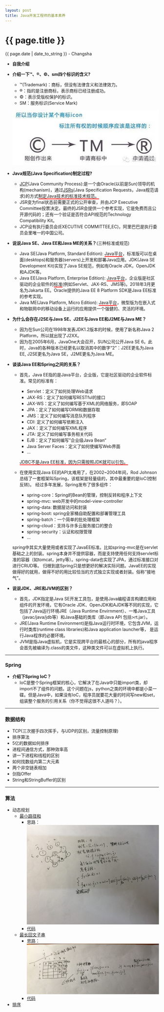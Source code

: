 ```yaml
---
layout: post
title: Java开发工程师的基本素养
---
```


{{ page.title }}
================

<p class="meta">{{ page.date | date_to_string }} - Changsha</p>

+ **自我介绍**
+ **介绍一下™、®、©、sm四个标识的含义?**
  + ™(Trademark)：商标，但没有法律含义和法律效力。
  + ®：指的是注册商标，表示商标已经注册成功。
  + ©：表示受版权保护的标识。
  + SM：服务标识(Service Mark)  
  
  ![avatar](/images/posts/2019-03-05/tm.png)
+ **Java规范(Java Specification)制定过程?**
  + [JCP](https://zh.wikipedia.org/wiki/JCP)(Java Community Process):是一个由Oracle(以前是Sun)领导的机构(mechanism)，通过[JSRs](https://zh.wikipedia.org/wiki/JCP)(Java Specification Requests，Java规范请求)的方式<span style="border-bottom:2px solid red;">制定Java技术的标准技术规范。</span>
  + JSR变为final状态前需要正式的公开审查，并由JCP Executive Committee投票决定。最终的JSR会提供一个参考实现，它是免费而且公开源代码的；还有一个验证是否符合API规范的Technology Compatibility Kit。
  + JCP设有执行委员会(EXECUTIVE COMMITTEE,EC)，阿里巴巴是执行委员会里唯一的中国公司。
+ **说说Java SE、Java EE和Java ME的关系？**(三种标准或规范)
   + Java SE(Java Platform, Standard Edition): <span style="border-bottom:2px solid red;">Java平台</span>，标准版可以在桌面(desktops)和服务器(servers)上开发和部署Java应用。JDK(Java SE Development Kit)实现了Java SE规范，例如有Oracle JDK，OpenJDK和AJDK等。
   + Java EE(Java Platform, Enterprise Edition): <span style="border-bottom:2px solid red;">Java平台</span>，企业版是社区驱动的企业软件的<span style="border-bottom:2px solid red;">标准</span>(例如Servlet、JAX-RS、JMS等)。2018年3月更名为Jakarta EE。Oracle提供的Java EE 8 Platform SDK是Java EE标准的参考实现。
   + Java ME(Java Platform, Micro Edition): <span style="border-bottom:2px solid red;">Java平台</span>，微型版为在嵌入式和物联网中的移动设备上运行的应用提供一个强健的、灵活的环境。
+ **为什么会存在J2SE与Java SE、J2EE与Java EE和J2ME与Java ME？**
  + 因为在Sun公司在1998年发表JDK1.2版本的时候，使用了新名称Java 2 Platform，所以就出现了J2XX。
  + 因为在2005年6月，JavaOne大会召开，SUN公司公开Java SE 6。此时，Java的各种版本已经更名以取消其中的数字“2”：J2EE更名为Java EE, J2SE更名为Java SE，J2ME更名为Java ME。
+ **谈谈Java EE和Spring之间的关系？**
  + 首先，Java EE指的是Java平台，企业版，它是社区驱动的企业软件标准。常见的标准有：
    + Servlet：定义了如何处理Web请求
    + JAX-RS：定义了如何编写RESTful的接口
    + JAX-WS：定义了如何编写基于XML的网络服务，即SOAP
    + JPA：定义了如何编写ORM和数据存取
    + JMS：定义了如何编写消息队列程序
    + CDI: 定义了如何编写依赖注入
    + JAX：定义了如何编写XML程序
    + JTA: 定义了如何编写事务相关代码
    + EJB：定义了如何编写”企业级Java Bean“
    + Java Server Faces：定义了如何使编写Web界面
    + ...
    
    <span style="border-bottom:2px solid red;">JDBC不是Java EE标准，因为只需按照JDK就可以引包。</span>
  + 在使用实现Java EE的API太难用了，在2002~2004年间，Rod Johnson总结了一套框架叫Spring，该框架是轻量级的，其中最重要的是IoC(控制反转)。
  经过多年发展，Spring发布了很多组件：
    + spring-core：Spring的Bean的管理，控制反转和程序上下文
    + spring-mvc: web开发中的model-view-controller
    + spring-data: 数据层访问和封装
    + spring-boot: spring全家桶自助配置和部署管理工具
    + spring-batch：一个简单的批处理框架
    + spring-cloud：支持与许多云服务接口的整合
    + spring-security：认证和权限管理
    + ...
    
   spring中其实大量使用或者实现了JavaEE标准。比如spring-mvc是在servlet基础之上的封装。spring本身并不提供容器，而是支持使用任何支持servlet标准的容器（如tomcat，jetty等）。spring-data也实现了JPA，通过标准接口对进行CRUD等。
   归根到底Spring只是想更好的解决实际问题。JavaEE的实现做得好的就用，做得不好的用比较恰当的方式独立实现或者封装。俗称“接地气”。  
+ **说说JDK、JRE和JVM的区别？**
  + 首先，JDK指定是Java SE开发工具包，是使用Java编程语言构建应用和组件的开发环境，它有Oracle JDK、OpenJDK和AJDK等不同的实现，它包括了Java运行环境JRE（Java Runtime Envirnment）、一堆Java工具（javac/java/jdb等）和Java基础的类库（即Java API 包括>rt.jar）。
  + JRE(Java Runtime Environment)是指Java运行时环境，它包含JVM，运行时类库(runtime class libraries)和Java application launcher等，
  是运行Java程序的必要环境。
  + JVM是指Java虚拟机，它是实现跨平台的最核心的部分，所有的java程序会首先被编译为.class的类文件，这种类文件可以在虚拟机上执行。

-------------------------------------------------------------------------------
### Spring ###
+ **介绍下Spring IoC？**
  + IoC是整个Spring框架的核心，它解决了在Java中只能import类，却import不了组件的问题。这个问题在js，python之类的环境中都是小菜一碟。但是Java中，如果没有IoC，程序员就要花大量的时间写new和set，组装整个服务的引用关系（你不觉得这很不人道吗？）。

-------------------------------------------------------------------------------
### 数据结构 ###
+ TCP(三次握手四次挥手，与UDP的区别，流量控制原理)
+ 排序算法
+ 5亿的数据如何排序
+ 进程间通信方式，那种效率高
+ 讲一下进程和线程的区别
+ 如何找数组内第二大元素
+ 两个非空链表相加
+ 剑指Offer
+ String和StringBuffer的区别
-------------------------------------------------------------------------------
### 算法 ###
+ 动态规划
  + [最小路径和](https://leetcode-cn.com/problems/minimum-path-sum/)  
    + 思路：  
    ![avatar](/images/posts/2019-03-14/minimum-path-sum.jpeg)
    + [代码](https://github.com/xky1306102chenhong/data_structure_and_algorithms/blob/master/DP/md/leetcode-%E6%9C%80%E5%B0%8F%E8%B7%AF%E5%BE%84%E5%92%8C.md)
  + [最长回文子串](https://leetcode-cn.com/problems/longest-palindromic-substring/)
    + 思路：  
    ![avatar](/images/posts/2019-03-14/LPS.jpeg)
    + [代码](https://github.com/xky1306102chenhong/data_structure_and_algorithms/blob/master/DP/md/leetcode-%E6%9C%80%E9%95%BF%E5%9B%9E%E6%96%87%E5%AD%90%E4%B8%B2.md)
+ [排序](http://www.chrischen.tk/2019/03/10/sort.html)